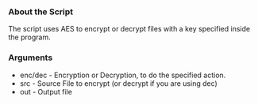 ### About the Script
The script uses AES to encrypt or decrypt files with a key specified inside the program.

### Arguments

* enc/dec - Encryption or Decryption, to do the specified action.
* src - Source File to encrypt (or decrypt if you are using dec)
* out - Output file